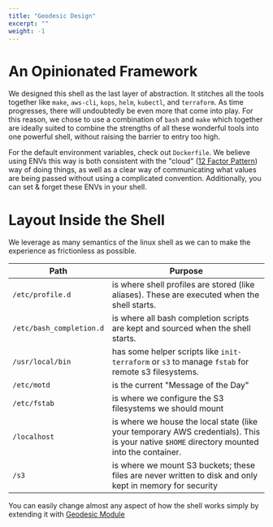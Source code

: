 ```yaml
---
title: "Geodesic Design"
excerpt: ""
weight: -1
---
```

# An Opinionated Framework

We designed this shell as the last layer of abstraction. It stitches all the tools together like `make`, `aws-cli`, `kops`, `helm`, `kubectl`, and `terraform`. As time progresses,
there will undoubtedly be even more that come into play. For this reason, we chose to use a combination of `bash` and `make` which together are ideally suited to combine the strengths of all these wonderful tools into one powerful shell, without raising the barrier to entry too high.

For the default environment variables, check out `Dockerfile`. We believe using ENVs this way is both consistent with the "cloud" ([12 Factor Pattern](doc:12-factor-pattern)) way of doing things, as well as a clear way of communicating what values are being passed without using a complicated convention. Additionally, you can set & forget these ENVs in your shell.

# Layout Inside the Shell

We leverage as many semantics of the linux shell as we can to make the experience as frictionless as possible.

|Path|Purpose|
|------|------|
|`/etc/profile.d`|is where shell profiles are stored (like aliases). These are executed when the shell starts.|
|`/etc/bash_completion.d`|is where all bash completion scripts are kept and sourced when the shell starts.|
|`/usr/local/bin`|has some helper scripts like `init-terraform` or `s3` to manage `fstab` for remote s3 filesystems.|
|`/etc/motd`|is the current "Message of the Day"|
|`/etc/fstab`|is where we configure the S3 filesystems we should mount|
|`/localhost`|is where we house the local state (like your temporary AWS credentials). This is your native `$HOME` directory mounted into the container.|
|`/s3`|is where we mount S3 buckets; these files are never written to disk and only kept in memory for security|

You can easily change almost any aspect of how the shell works simply by extending it with [Geodesic Module](doc:module)
